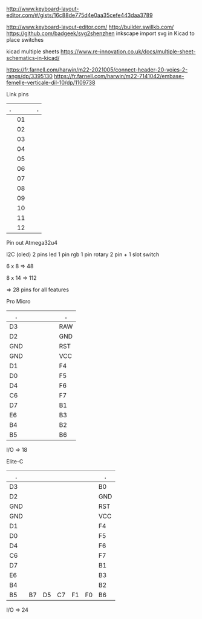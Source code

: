 http://www.keyboard-layout-editor.com/#/gists/16c88de775d4e0aa35cefe443daa3789

http://www.keyboard-layout-editor.com/
http://builder.swillkb.com/
https://github.com/badgeek/svg2shenzhen
inkscape
import svg in Kicad to place switches

kicad multiple sheets
https://www.re-innovation.co.uk/docs/multiple-sheet-schematics-in-kicad/

https://fr.farnell.com/harwin/m22-2021005/connect-header-20-voies-2-rangs/dp/3395130
https://fr.farnell.com/harwin/m22-7141042/embase-femelle-verticale-dil-10/dp/1109738



Link pins

.   |    |  |    .
----|----|--|-----  
    | 01 |  |     
    | 02 |  |     
    | 03 |  |     
    | 04 |  |     
    | 05 |  |     
    | 06 |  |     
    | 07 |  |     
    | 08 |  |     
    | 09 |  |     
    | 10 |  |     
    | 11 |  |     
    | 12 |  |     





Pin out
Atmega32u4


I2C (oled) 2 pins
led 1 pin
rgb 1 pin
rotary 2 pin + 1 slot switch


6 x 8 => 48

8 x 14 => 112

=> 28 pins for all features



Pro Micro


.   |  |  |  |  |  |    .
----|--|--|--|--|--|-----  
D3  |  |  |  |  |  |  RAW
D2  |  |  |  |  |  |  GND
GND |  |  |  |  |  |  RST
GND |  |  |  |  |  |  VCC
D1  |  |  |  |  |  |  F4
D0  |  |  |  |  |  |  F5
D4  |  |  |  |  |  |  F6
C6  |  |  |  |  |  |  F7
D7  |  |  |  |  |  |  B1
E6  |  |  |  |  |  |  B3
B4  |  |  |  |  |  |  B2
B5  |  |  |  |  |  |  B6

I/O => 18



Elite-C

.   |    |    |    |    |    |    .
----|----|----|----|----|----|-----  
D3  |    |    |    |    |    |  B0
D2  |    |    |    |    |    |  GND
GND |    |    |    |    |    |  RST
GND |    |    |    |    |    |  VCC
D1  |    |    |    |    |    |  F4
D0  |    |    |    |    |    |  F5
D4  |    |    |    |    |    |  F6
C6  |    |    |    |    |    |  F7
D7  |    |    |    |    |    |  B1
E6  |    |    |    |    |    |  B3
B4  |    |    |    |    |    |  B2
B5  | B7 | D5 | C7 | F1 | F0 |  B6

I/O => 24
